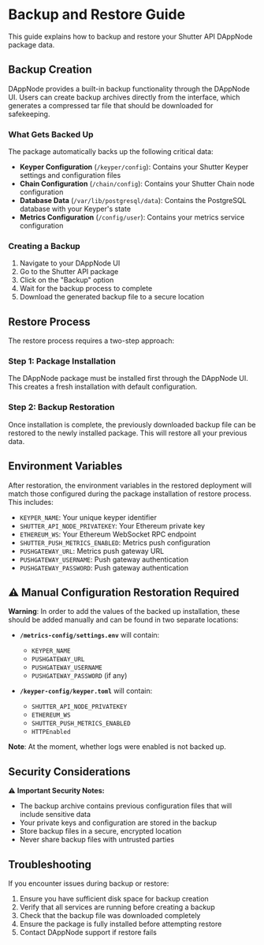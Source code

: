 # Backup and Restore Guide

This guide explains how to backup and restore your Shutter API DAppNode package data.

## Backup Creation

DAppNode provides a built-in backup functionality through the DAppNode UI. Users can create backup archives directly from the interface, which generates a compressed tar file that should be downloaded for safekeeping.

### What Gets Backed Up

The package automatically backs up the following critical data:

- **Keyper Configuration** (`/keyper/config`): Contains your Shutter Keyper settings and configuration files
- **Chain Configuration** (`/chain/config`): Contains your Shutter Chain node configuration
- **Database Data** (`/var/lib/postgresql/data`): Contains the PostgreSQL database with your Keyper's state
- **Metrics Configuration** (`/config/user`): Contains your metrics service configuration

### Creating a Backup

1. Navigate to your DAppNode UI
2. Go to the Shutter API package
3. Click on the "Backup" option
4. Wait for the backup process to complete
5. Download the generated backup file to a secure location

## Restore Process

The restore process requires a two-step approach:

### Step 1: Package Installation
The DAppNode package must be installed first through the DAppNode UI. This creates a fresh installation with default configuration.

### Step 2: Backup Restoration
Once installation is complete, the previously downloaded backup file can be restored to the newly installed package. This will restore all your previous data.

## Environment Variables

After restoration, the environment variables in the restored deployment will match those configured during the package installation of restore process. This includes:

- `KEYPER_NAME`: Your unique keyper identifier
- `SHUTTER_API_NODE_PRIVATEKEY`: Your Ethereum private key
- `ETHEREUM_WS`: Your Ethereum WebSocket RPC endpoint
- `SHUTTER_PUSH_METRICS_ENABLED`: Metrics push configuration
- `PUSHGATEWAY_URL`: Metrics push gateway URL
- `PUSHGATEWAY_USERNAME`: Push gateway authentication
- `PUSHGATEWAY_PASSWORD`: Push gateway authentication

## ⚠️ Manual Configuration Restoration Required

**Warning**: In order to add the values of the backed up installation, these should be added manually and can be found in two separate locations:

- **`/metrics-config/settings.env`** will contain:
  - `KEYPER_NAME`
  - `PUSHGATEWAY_URL`
  - `PUSHGATEWAY_USERNAME`
  - `PUSHGATEWAY_PASSWORD` (if any)

- **`/keyper-config/keyper.toml`** will contain:
  - `SHUTTER_API_NODE_PRIVATEKEY`
  - `ETHEREUM_WS`
  - `SHUTTER_PUSH_METRICS_ENABLED`
  - `HTTPEnabled`

**Note**: At the moment, whether logs were enabled is not backed up.

## Security Considerations

⚠️ **Important Security Notes:**

- The backup archive contains previous configuration files that will include sensitive data
- Your private keys and configuration are stored in the backup
- Store backup files in a secure, encrypted location
- Never share backup files with untrusted parties

## Troubleshooting

If you encounter issues during backup or restore:

1. Ensure you have sufficient disk space for backup creation
2. Verify that all services are running before creating a backup
3. Check that the backup file was downloaded completely
4. Ensure the package is fully installed before attempting restore
5. Contact DAppNode support if restore fails
